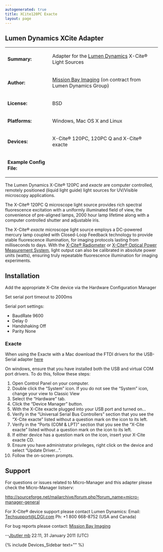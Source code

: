 ```yaml
---
autogenerated: true
title: XCite120PC Exacte
layout: page
---
```


## Lumen Dynamics XCite Adapter

<table>
<tr>
<td markdown="1">

**Summary:**

</td>
<td markdown="1">

Adapter for the [Lumen Dynamics](http://www.ldgi-xcite.com/index.php)
X-Cite® Light Sources

</td>
</tr>
<tr>
<td markdown="1">

**Author:**

</td>
<td markdown="1">

[Mission Bay
Imaging](http://www.missionbayimaging.com/mbimaging2010/Welcome.html)
(on contract from Lumen Dynamics Group)

</td>
</tr>
<tr>
<td markdown="1">

**License:**

</td>
<td markdown="1">

BSD

</td>
</tr>
<tr>
<td markdown="1">

**Platforms:**

</td>
<td markdown="1">

Windows, Mac OS X and Linux

</td>
</tr>
<tr>
<td markdown="1">

**Devices:**

</td>
<td markdown="1">

X-Cite® 120PC, 120PC Q and X-Cite® exacte

</td>
</tr>
<tr>
<td markdown="1">

**Example Config File:**

</td>
<td markdown="1">
</td>
</tr>
</table>

The Lumen Dynamics X-Cite® 120PC and *exacte* are computer controlled,
remotely positioned (liquid light guide) light sources for UV/Visible
microscopy applications.

The X-Cite® 120PC Q microscope light source provides rich spectral
fluorescence excitation with a uniformly illuminated field of view, the
convenience of pre-aligned lamps, 2000 hour lamp lifetime along with a
computer controlled shutter and adjustable iris.

The X-Cite® *exacte* microscope light source employs a DC-powered
mercury lamp coupled with Closed-Loop Feedback technology to provide
stable fluorescence illumination, for imaging protocols lasting from
milliseconds to days. With the [X-Cite®
Radiometer](http://www.ldgi-xcite.com/products-radiometer.php) or
[X-Cite® Optical Power Measurement
System](http://www.ldgi-xcite.com/products-xr2100-xp750.php), light
output can also be calibrated in absolute power units (watts), ensuring
truly repeatable fluorescence illumination for imaging experiments.

## Installation

Add the appropriate X-Cite device via the Hardware Configuration Manager

Set serial port timeout to 2000ms

Serial port settings:

-   BaudRate 9600
-   Delay 0
-   Handshaking Off
-   Parity None

### Exacte

When using the Exacte with a Mac download the FTDI drivers for the
USB-Serial adapter
[here](https://valelab.ucsf.edu/~nico/MMwiki/images/4/49/media/FTDIUSBSerialDriver_v2_2_8.zip)

On windows, ensure that you have installed both the USB and virtual COM
port drivers. To do this, follow these steps:

1.  Open Control Panel on your computer.
2.  Double click the “System” icon. If you do not see the “System” icon,
    change your view to Classic View
3.  Select the “Hardware” tab.
4.  Click the “Device Manager” button.
5.  With the X-Cite exacte plugged into your USB port and turned on…
6.  Verify in the “Universal Serial Bus Controllers” section that you
    see the “X-Cite exacte” listed without a question mark on the icon
    to its left.
7.  Verify in the “Ports (COM & LPT)” section that you see the “X-Cite
    exacte” listed without a question mark on the icon to its left.
8.  If either device has a question mark on the icon, insert your X-Cite
    exacte CD.
9.  Ensure you have administrator privileges, right click on the device
    and select “Update Driver…”.
10. Follow the on-screen prompts.

## Support

For questions or issues related to Micro-Manager and this adapter please
check the Micro-Manager listserv:

[<http://sourceforge.net/mailarchive/forum.php?forum_name=micro-manager-general>](http://sourceforge.net/mailarchive/forum.php?forum_name=micro-manager-general)

For X-Cite® device support please contact Lumen Dynamics: Email:
<Techsupport@LDGI.com> Ph: +1 800 668-8752 (USA and Canada)

For bug reports please contact: [Mission Bay
Imaging](http://www.missionbayimaging.com/mbimaging2010/Welcome.html)

--[Jbutler mb](User:Jbutler_mb "wikilink") 22:11, 31 January 2011 (UTC)

{% include Devices_Sidebar text="" %}
